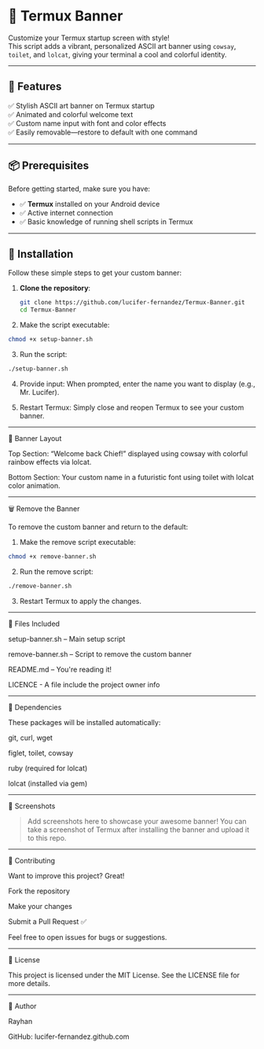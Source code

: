 # 🌟 Termux Banner

Customize your Termux startup screen with style!  
This script adds a vibrant, personalized ASCII art banner using `cowsay`, `toilet`, and `lolcat`, giving your terminal a cool and colorful identity.

---

## 🚀 Features

✅ Stylish ASCII art banner on Termux startup  
✅ Animated and colorful welcome text  
✅ Custom name input with font and color effects  
✅ Easily removable—restore to default with one command

---

## 📦 Prerequisites

Before getting started, make sure you have:

- ✅ **Termux** installed on your Android device
- ✅ Active internet connection
- ✅ Basic knowledge of running shell scripts in Termux

---

## 🔧 Installation

Follow these simple steps to get your custom banner:

1. **Clone the repository**:
   ```bash
   git clone https://github.com/lucifer-fernandez/Termux-Banner.git
   cd Termux-Banner
	 ```

2. Make the script executable:
```bash
chmod +x setup-banner.sh
```

3. Run the script:
```bash
./setup-banner.sh
```

4. Provide input:
When prompted, enter the name you want to display (e.g., Mr. Lucifer).


5. Restart Termux:
Simply close and reopen Termux to see your custom banner.




---

🎨 Banner Layout

Top Section:
“Welcome back Chief!” displayed using cowsay with colorful rainbow effects via lolcat.

Bottom Section:
Your custom name in a futuristic font using toilet with lolcat color animation.



---

🗑️ Remove the Banner

To remove the custom banner and return to the default:

1. Make the remove script executable:
```bash
chmod +x remove-banner.sh
```

2. Run the remove script:
```bash
./remove-banner.sh
```

3. Restart Termux to apply the changes.




---

📁 Files Included

setup-banner.sh – Main setup script

remove-banner.sh – Script to remove the custom banner

README.md – You're reading it!

LICENCE - A file include the project owner info

---

🔗 Dependencies

These packages will be installed automatically:

git, curl, wget

figlet, toilet, cowsay

ruby (required for lolcat)

lolcat (installed via gem)



---

📸 Screenshots

> Add screenshots here to showcase your awesome banner!
You can take a screenshot of Termux after installing the banner and upload it to this repo.




---

🤝 Contributing

Want to improve this project? Great!

Fork the repository

Make your changes

Submit a Pull Request ✅


Feel free to open issues for bugs or suggestions.


---

📄 License

This project is licensed under the MIT License.
See the LICENSE file for more details.


---

👤 Author

Rayhan

GitHub: lucifer-fernandez.github.com
